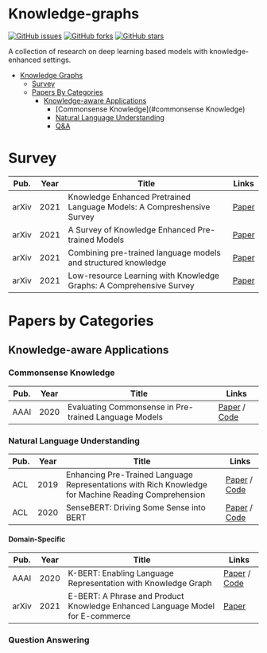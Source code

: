# Knowledge-graphs

[![GitHub issues](https://img.shields.io/github/issues/icedpanda/knowledge-graphs)](https://github.com/icedpanda/knowledge-graphs/issues)
[![GitHub forks](https://img.shields.io/github/forks/icedpanda/knowledge-graphs)](https://github.com/icedpanda/knowledge-graphs/network)
[![GitHub stars](https://img.shields.io/github/stars/icedpanda/knowledge-graphs)](https://github.com/icedpanda/knowledge-graphs/stargazers)

A collection of research on deep learning based models with knowledge-enhanced settings.

- [Knowledge Graphs](#knowledge-graphs)
    - [Survey](#survey)
    - [Papers By Categories](#papers-by-categories)
        - [Knowledge-aware Applications](#knowledge-aware-applications)
            - [Commonsense Knowledge](#commonsense Knowledge)
            - [Natural Language Understanding](#natural-language-understanding)
            - [Q&A](#question-answering)

# Survey

| Pub.  | Year | Title                                                                  | Links                                     | 
|-------|------|------------------------------------------------------------------------|-------------------------------------------|
| arXiv | 2021 | Knowledge Enhanced Pretrained Language Models: A Compreshensive Survey | [Paper](https://arxiv.org/abs/2110.08455) |
| arXiv | 2021 | A Survey of Knowledge Enhanced Pre-trained Models                      | [Paper](https://arxiv.org/abs/2110.00269) |
| arXiv | 2021 | Combining pre-trained language models and structured knowledge         | [Paper](https://arxiv.org/abs/2101.12294) | 
| arXiv | 2021 | Low-resource Learning with Knowledge Graphs: A Comprehensive Survey    | [Paper](https://arxiv.org/abs/2112.10006) |

# Papers by Categories

## Knowledge-aware Applications

### Commonsense Knowledge

| Pub. | Year | Title                                                 | Links                                                                                     | 
|------|------|-------------------------------------------------------|-------------------------------------------------------------------------------------------|
| AAAI | 2020 | Evaluating Commonsense in Pre-trained Language Models | [Paper](https://arxiv.org/pdf/1911.11931.pdf) / [Code](https://github.com/XuhuiZhou/CATS) |

### Natural Language Understanding


| Pub. | Year | Title                                                                                                | Links                                                                                            | 
|------|------|------------------------------------------------------------------------------------------------------|--------------------------------------------------------------------------------------------------|
| ACL  | 2019 | Enhancing Pre-Trained Language Representations with Rich Knowledge for Machine Reading Comprehension | [Paper](https://aclanthology.org/P19-1226/) / [Code](https://github.com/tanvinerkar/KTNET)       |
| ACL  | 2020 | SenseBERT: Driving Some Sense into BERT                                                              | [Paper](https://arxiv.org/pdf/1908.05646v2.pdf) / [Code](https://github.com/AI21Labs/sense-bert) |

#### Domain-Specific

| Pub.  | Year | Title                                                                         | Links                                                                                       | 
|-------|------|-------------------------------------------------------------------------------|---------------------------------------------------------------------------------------------|
| AAAI  | 2020 | K-BERT: Enabling Language Representation with Knowledge Graph                 | [Paper](https://arxiv.org/abs/1909.07606) / [Code](https://github.com/autoliuweijie/K-BERT) |
| arXiv | 2021 | E-BERT: A Phrase and Product Knowledge Enhanced Language Model for E-commerce | [Paper](https://arxiv.org/abs/2009.02835)                                                   |

### Question Answering